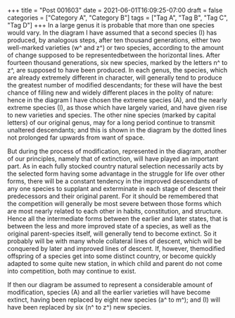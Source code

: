 +++
title = "Post 001603"
date = 2021-06-01T16:09:25-07:00
draft = false
categories = ["Category A", "Category B"]
tags = ["Tag A", "Tag B", "Tag C", "Tag D"]
+++
In a large genus it is probable that more than one species would vary. In the diagram I have assumed that a second species (I) has produced, by analogous steps, after ten thousand generations, either two well-marked varieties (w^ and z^) or two species, according to the amount of change supposed to be representedbetween the horizontal lines. After fourteen thousand generations, six new species, marked by the letters n^ to z^, are supposed to have been produced. In each genus, the species, which are already extremely different in character, will generally tend to produce the greatest number of modified descendants; for these will have the best chance of filling new and widely different places in the polity of nature: hence in the diagram I have chosen the extreme species (A), and the nearly extreme species (I), as those which have largely varied, and have given rise to new varieties and species. The other nine species (marked by capital letters) of our original genus, may for a long period continue to transmit unaltered descendants; and this is shown in the diagram by the dotted lines not prolonged far upwards from want of space.

But during the process of modification, represented in the diagram, another of our principles, namely that of extinction, will have played an important part. As in each fully stocked country natural selection necessarily acts by the selected form having some advantage in the struggle for life over other forms, there will be a constant tendency in the improved descendants of any one species to supplant and exterminate in each stage of descent their predecessors and their original parent. For it should be remembered that the competition will generally be most severe between those forms which are most nearly related to each other in habits, constitution, and structure. Hence all the intermediate forms between the earlier and later states, that is between the less and more improved state of a species, as well as the original parent-species itself, will generally tend to become extinct. So it probably will be with many whole collateral lines of descent, which will be conquered by later and improved lines of descent. If, however, themodified offspring of a species get into some distinct country, or become quickly adapted to some quite new station, in which child and parent do not come into competition, both may continue to exist.

If then our diagram be assumed to represent a considerable amount of modification, species (A) and all the earlier varieties will have become extinct, having been replaced by eight new species (a^ to m^); and (I) will have been replaced by six (n^ to z^) new species.
